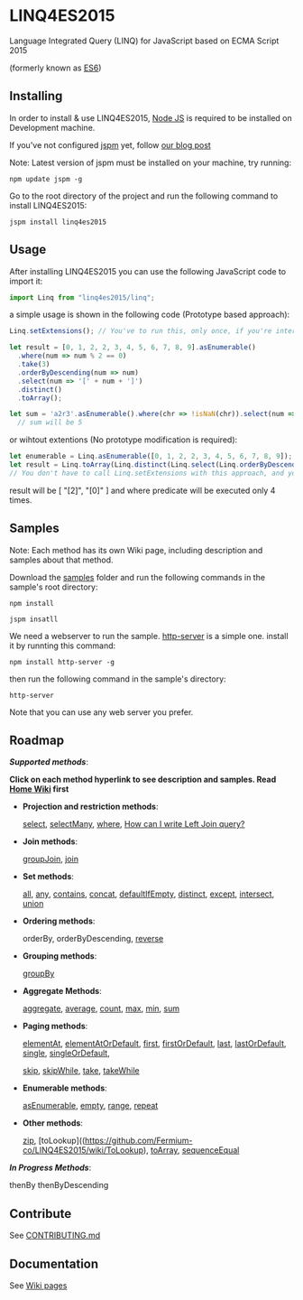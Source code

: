 # LINQ4ES2015

Language Integrated Query (LINQ) for JavaScript based on ECMA Script 2015

(formerly known as [ES6](https://github.com/lukehoban/es6features))

## Installing

In order to install & use LINQ4ES2015, [Node JS](https://nodejs.org) is required to be installed on Development machine.

If you've not configured [jspm](http://jspm.io) yet, follow [our blog post](http://fermium.co/post/1c6546ba-891d-479d-8731-896fbbae61fa/JSPM)

Note: Latest version of jspm must be installed on your machine, try running:

    npm update jspm -g

Go to the root directory of the project and run the following command to install LINQ4ES2015:

    jspm install linq4es2015

## Usage

After installing LINQ4ES2015 you can use the following JavaScript code to import it:
```javascript
import Linq from "linq4es2015/linq";
```
a simple usage is shown in the following code (Prototype based approach):
```javascript
Linq.setExtensions(); // You've to run this, only once, if you're interested in prototype based approach.

let result = [0, 1, 2, 2, 3, 4, 5, 6, 7, 8, 9].asEnumerable()
  .where(num => num % 2 == 0)
  .take(3)
  .orderByDescending(num => num)
  .select(num => '[' + num + ']')
  .distinct()
  .toArray();

let sum = 'a2r3'.asEnumerable().where(chr => !isNaN(chr)).select(num => Number(num)).sum();
  // sum will be 5  
```

or wihtout extentions (No prototype modification is required):
```javascript
let enumerable = Linq.asEnumerable([0, 1, 2, 2, 3, 4, 5, 6, 7, 8, 9]);
let result = Linq.toArray(Linq.distinct(Linq.select(Linq.orderByDescending(Linq.take(Linq.where(enumerable, n => n % 2 == 0), 3), n => n), n => '[' + n ']')));
// You don't have to call Linq.setExtensions with this approach, and you can load any module you'd prefer to use, instead of loading all of them.
```

result will be [ "[2]", "[0]" ] and where predicate will be executed only 4 times.

## Samples

Note: Each method has its own Wiki page, including description and samples about that method.

Download the [samples](https://github.com/Fermium-co/LINQ4ES2015/tree/dev/samples) folder and run the following commands in the sample's root directory:

    npm install
    
    jspm insatll    

We need a webserver to run the sample. [http-server](https://github.com/indexzero/http-server) is a simple one. install it by runnting this command:

    npm install http-server -g  

then run the following command in the sample's directory:

    http-server
    
Note that you can use any web server you prefer.

## Roadmap

***Supported methods***:

**Click on each method hyperlink to see description and samples. Read [Home Wiki](https://github.com/Fermium-co/LINQ4ES2015/wiki/Home) first**

* **Projection and restriction methods**:

    [select](https://github.com/Fermium-co/LINQ4ES2015/wiki/Select), [selectMany](https://github.com/Fermium-co/LINQ4ES2015/wiki/SelectMany), [where](https://github.com/Fermium-co/LINQ4ES2015/wiki/Where), [How can I write Left Join query?](https://github.com/Fermium-co/LINQ4ES2015/wiki/LeftJoin)
* **Join methods**:

    [groupJoin](https://github.com/Fermium-co/LINQ4ES2015/wiki/GroupJoin), [join](https://github.com/Fermium-co/LINQ4ES2015/wiki/Join)
* **Set methods**:

    [all](https://github.com/Fermium-co/LINQ4ES2015/wiki/All), [any](https://github.com/Fermium-co/LINQ4ES2015/wiki/Any), [contains](https://github.com/Fermium-co/LINQ4ES2015/wiki/Contains), [concat](https://github.com/Fermium-co/LINQ4ES2015/wiki/Concat), [defaultIfEmpty](https://github.com/Fermium-co/LINQ4ES2015/wiki/), [distinct](https://github.com/Fermium-co/LINQ4ES2015/wiki/Distinct), [except](https://github.com/Fermium-co/LINQ4ES2015/wiki/Except), [intersect](https://github.com/Fermium-co/LINQ4ES2015/wiki/Intersect), [union](https://github.com/Fermium-co/LINQ4ES2015/wiki/Union)
* **Ordering methods**:

    orderBy, orderByDescending, [reverse](https://github.com/Fermium-co/LINQ4ES2015/wiki/Reverse)
* **Grouping methods**:

    [groupBy](https://github.com/Fermium-co/LINQ4ES2015/wiki/GroupBy)
* **Aggregate Methods**:

    [aggregate](https://github.com/Fermium-co/LINQ4ES2015/wiki/Aggregate), [average](https://github.com/Fermium-co/LINQ4ES2015/wiki/Average), [count](https://github.com/Fermium-co/LINQ4ES2015/wiki/Count), [max](https://github.com/Fermium-co/LINQ4ES2015/wiki/Max), [min](https://github.com/Fermium-co/LINQ4ES2015/wiki/Min), [sum](https://github.com/Fermium-co/LINQ4ES2015/wiki/Sum)
* **Paging methods**:

    [elementAt](https://github.com/Fermium-co/LINQ4ES2015/wiki/ElementAt), [elementAtOrDefault](https://github.com/Fermium-co/LINQ4ES2015/wiki/ElementAtOrDefault), [first](https://github.com/Fermium-co/LINQ4ES2015/wiki/First), [firstOrDefault](https://github.com/Fermium-co/LINQ4ES2015/wiki/FirstOrDefault), [last](https://github.com/Fermium-co/LINQ4ES2015/wiki/Last), [lastOrDefault](https://github.com/Fermium-co/LINQ4ES2015/wiki/LastOrDefault), [single](https://github.com/Fermium-co/LINQ4ES2015/wiki/Single), [singleOrDefault](https://github.com/Fermium-co/LINQ4ES2015/wiki/SingleOrDefault),
    
    [skip](https://github.com/Fermium-co/LINQ4ES2015/wiki/Skip), [skipWhile](https://github.com/Fermium-co/LINQ4ES2015/wiki/SkipWhile), [take](https://github.com/Fermium-co/LINQ4ES2015/wiki/Take), [takeWhile](https://github.com/Fermium-co/LINQ4ES2015/wiki/TakeWhile) 
* **Enumerable methods**:

    [asEnumerable](https://github.com/Fermium-co/LINQ4ES2015/wiki/AsEnumerable), [empty](https://github.com/Fermium-co/LINQ4ES2015/wiki/Empty), [range](https://github.com/Fermium-co/LINQ4ES2015/wiki/Range), [repeat](https://github.com/Fermium-co/LINQ4ES2015/wiki/Repeat)
* **Other methods**:

    [zip](https://github.com/Fermium-co/LINQ4ES2015/wiki/Zip), [toLookup]((https://github.com/Fermium-co/LINQ4ES2015/wiki/ToLookup), [toArray](https://github.com/Fermium-co/LINQ4ES2015/wiki/ToArray), [sequenceEqual](https://github.com/Fermium-co/LINQ4ES2015/wiki/SequenceEqual)

***In Progress Methods***:

thenBy
thenByDescending


## Contribute

See [CONTRIBUTING.md](https://github.com/Fermium-co/LINQ4ES2015/blob/master/CONTRIBUTING.md)

## Documentation

See [Wiki pages](https://github.com/Fermium-co/LINQ4ES2015/wiki)

